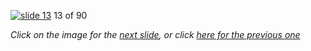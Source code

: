 [![slide 13](https://dl.dropboxusercontent.com/u/2977490/presentations/cookbook/13.jpg)](14.md)
13 of 90

_Click on the image for the [next slide](14.md), or click [here for the previous one](12.md)_